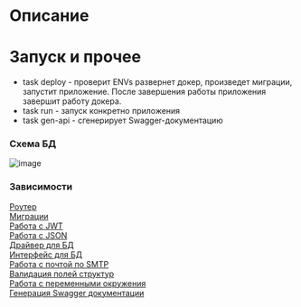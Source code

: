 # Описание

# Запуск и прочее
- task deploy - проверит ENVs развернет докер, произведет миграции, запустит приложение. После завершения работы приложения завершит работу докера. <br>
- task run - запуск конкретно приложения <br>
- task gen-api - сгенерирует Swagger-документацию <br>

### Схема БД
![image](https://github.com/user-attachments/assets/a9277e30-09dd-483d-b710-bc61f7ca2c70)

### Зависимости
[Роутер](https://github.com/gorilla/mux) <br>
[Миграции](https://github.com/golang-migrate/migrate?tab=readme-ov-file) <br>
[Работа с JWT](https://github.com/golang-jwt/jwt) <br>
[Работа с JSON](https://github.com/json-iterator/go) <br>
[Драйвер для БД](https://github.com/jackc/pgx?ysclid=m3kfe9usdw209993533) <br>
[Интерфейс для БД](https://github.com/jmoiron/sqlx) <br>
[Работа с почтой по SMTP](https://github.com/go-gomail/gomail) <br>
[Валидация полей структур](https://github.com/go-playground/validator) <br>
[Работа с переменными окружения](https://github.com/joho/godotenv) <br>
[Генерация Swagger документации](https://github.com/swaggo/swag) <br>






